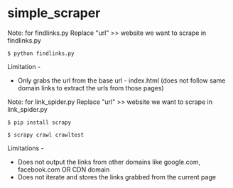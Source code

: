 # simple_scraper

Note: for findlinks.py
Replace "url" >> website we want to scrape in findlinks.py 

```
$ python findlinks.py
```
Limitation - 
- Only grabs the url from the base url - index.html (does not follow same domain links to extract the urls from those pages)




Note: for link_spider.py 
Replace "url" >> website we want to scrape in link_spider.py 
```
$ pip install scrapy

$ scrapy crawl crawltest
``` 
Limitations - 
- Does not output the links from other domains like google.com, facebook.com OR CDN domain
- Does not iterate and stores the links grabbed from the current page
